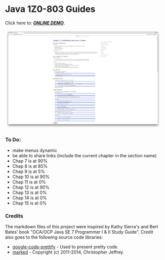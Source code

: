 # Java 1Z0-803 Guides

Click here to: ***[ONLINE DEMO](http://miguelp.com/javaGuides)***.

![alt tag](screenshot.png)

### To Do:
- make menus dynamic
- be able to share links (include the current chapter in the section name)
- Chap 7 is at 90%
- Chap 8 is at 85%
- Chap 9 is at 5%
- Chap 10 is at 90%
- Chap 11 is at 0%
- Chap 12 is at 90%
- Chap 13 is at 0%
- Chap 14 is at 0%
- Chap 15 is at 0%

### Credits

The markdown files of this project were inspired by Kathy Sierra's and Bert Bates' book "OCA/OCP Java SE 7 Programmer I & II Study Guide".
Credit also goes to the following source code libraries:

- [google-code-prettify](https://github.com/google/code-prettify) - Used to present pretty code.
- [marked](https://github.com/chjj/) - Copyright (c) 2011-2014, Christopher Jeffrey.